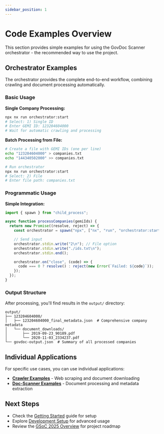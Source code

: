 ```yaml
---
sidebar_position: 1
---
```


# Code Examples Overview

This section provides simple examples for using the GovDoc Scanner orchestrator - the recommended way to use the project.

## Orchestrator Examples

The orchestrator provides the complete end-to-end workflow, combining crawling and document processing automatically.

### Basic Usage

**Single Company Processing:**

```bash
npx nx run orchestrator:start
# Select: 1) Single ID
# Enter GEMI ID: 123204604000
# Wait for automatic crawling and processing
```

**Batch Processing from File:**

```bash
# Create a file with GEMI IDs (one per line)
echo "123204604000" > companies.txt
echo "144340502000" >> companies.txt

# Run orchestrator
npx nx run orchestrator:start
# Select: 2) File
# Enter file path: companies.txt
```

### Programmatic Usage

**Simple Integration:**

```javascript
import { spawn } from "child_process";

async function processCompanies(gemiIds) {
  return new Promise((resolve, reject) => {
    const orchestrator = spawn("npx", ["nx", "run", "orchestrator:start"]);

    // Send input
    orchestrator.stdin.write("2\n"); // File option
    orchestrator.stdin.write("./ids.txt\n");
    orchestrator.stdin.end();

    orchestrator.on("close", (code) => {
      code === 0 ? resolve() : reject(new Error(`Failed: ${code}`));
    });
  });
}
```

### Output Structure

After processing, you'll find results in the `output/` directory:

```
output/
├── 123204604000/
│   ├── 123204604000_final_metadata.json  # Comprehensive company metadata
│   └── document_downloads/
│       ├── 2019-09-23_90189.pdf
│       └── 2020-11-03_2334237.pdf
└── govdoc-output.json  # Summary of all processed companies
```

## Individual Applications

For specific use cases, you can use individual applications:

- **[Crawler Examples](./crawler-examples.md)** - Web scraping and document downloading
- **[Doc-Scanner Examples](./doc-scanner-examples.md)** - Document processing and metadata extraction

## Next Steps

- Check the [Getting Started](../installation/Getting%20Started.md) guide for setup
- Explore [Development Setup](../installation/Development.md) for advanced usage
- Review the [GSoC 2025 Overview](../gsoc/2025/overview.md) for project roadmap
